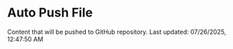 # Auto Push File

Content that will be pushed to GitHub repository.
Last updated: 07/26/2025, 12:47:50 AM